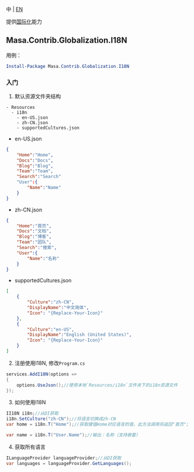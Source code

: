 中 | [EN](README.md)

提供[国际化](https://developer.mozilla.org/zh-CN/docs/Mozilla/Add-ons/WebExtensions/Internationalization)能力

## Masa.Contrib.Globalization.I18N

用例：

``` powershell
Install-Package Masa.Contrib.Globalization.I18N
```

### 入门

1. 默认资源文件夹结构

``` structure
- Resources
  - i18n
    - en-US.json
    - zh-CN.json
    - supportedCultures.json
```

* en-US.json

``` en-US.json
{
    "Home":"Home",
    "Docs":"Docs",
    "Blog":"Blog",
    "Team":"Team",
    "Search":"Search"
    "User":{
        "Name":"Name"
    }
}
```

* zh-CN.json

``` zh-CN.json
{
    "Home":"首页",
    "Docs":"文档",
    "Blog":"博客",
    "Team":"团队",
    "Search":"搜索",
    "User":{
        "Name":"名称"
    }
}
```

* supportedCultures.json

``` supportedCultures.json
[
    {
        "Culture":"zh-CN",
        "DisplayName":"中文简体",
        "Icon": "{Replace-Your-Icon}"
    },
    {
        "Culture":"en-US",
        "DisplayName":"English (United States)",
        "Icon": "{Replace-Your-Icon}"
    }
]
```

2. 注册使用I18N, 修改`Program.cs`

``` C#
services.AddI18N(options =>
{
    options.UseJson();//使用本地`Resources/i18n`文件夹下的i18n资源文件
});
```

3. 如何使用I18N

``` C#
II18N i18n;//从DI获取
i18n.SetCulture("zh-CN");//将语言切换成zh-CN
var home = i18n.T("Home");//获取键值Home对应语言的值，此方法调用将返回"首页";

var name = i18n.T("User.Name");//输出：名称（支持嵌套）
```

4. 获取所有语言

``` C#
ILanguageProvider languageProvider;//从DI获取
var languages = languageProvider.GetLanguages();
```